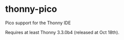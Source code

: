 # thonny-pico
Pico support for the Thonny IDE

Requires at least Thonny 3.3.0b4 (released at Oct 18th).
